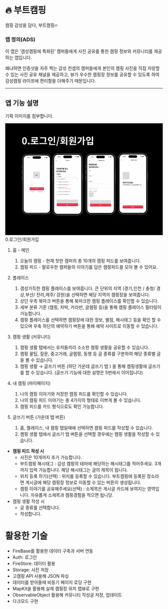 # 🔥 부트캠핑

캠핑 감성을 담다, 부트캠핑🔥 

### 앱 정의(ADS)

이 앱은 ‘갬성캠핑에 특화된’ 캠퍼들에게 사진 공유를 통한 캠핑 정보와 커뮤니티를 제공하는 앱입니다.

왜냐하면 인증샷을 자주 찍는 감성 컨셉의 캠퍼들에게 본인의 캠핑 사진을 직접 자랑할 수 있는 사진 공유 채널을 제공하고, 뷰가 우수한 캠핑장 정보를 공유할 수 있도록 하여 감성캠핑 라이프에 편리함을 더해주기 때문입니다.

---

## 앱 기능 설명
기획 이미지를 첨부합니다. 

<img src="readmeimg/sample1.png">
0.로그인/회원가입 

1. 홈 - 메인
    1. 오늘의 캠핑 - 현재 핫한 캠퍼의 총 10개의 캠핑 피드를 보여줍니다. 
    2. 캠핑 피드 - 팔로우한 캠퍼들의 이야기를 담은 캠핑피드를 모아 볼 수 있어요. 
    
2. 플레이스 
    1. 갬성가득한 캠핑 플레이스를 보여줍니다. 큰 단위의 지역 (경기,인천 / 충청/ 경상,부산/ 전라,제주/ 강원)을 선택하면 해당 지역의 캠핑장을 보여줍니다.
    2. 상단 우측 북마크 버튼을 통해 북마크한 캠핑 플레이스를 확인할 수 있습니다.
    3. 세부 분류 기준 (캠핑, 차박, 카라반, 글램핑 등)을 통해 캠핑 플레이스 필터링이 가능합니다.
    4. 캠핑 플레이스를 선택하면 캠핑장에 대한 정보, 별점, 해시태그 등을 확인 할 수 있으며 우축 하단의 예약하기 버튼을 통해 예약 사이트로 이동할 수 있습니다. 
    
3. 캠핑 생활 (커뮤니티)
    1. 캠핑 생활 탭에서는 유저들끼리 소소한 캠핑 생활을 공유할 수 있습니다. 
    2. 캠핑 꿀팁, 질문, 중고거래, 글램핑, 동행 등 글 종류를 구분하여 해당 종류별 글을 볼 수 있습니다. 
    3. 캠핑 생활 → 글쓰기 버튼 (하단 가운데 글쓰기 탭 ) 을 통해 캠핑생활에 글쓰기를 할 수 있습니다.  (글쓰기 기능에 대한 설명은 5번에서 이어집니다)
    
4. 내 캠핑 (마이페이지)
    1. 나의 캠핑 이야기와 저장한 캠핑 피드를 확인할 수 있습니다. 
    2. 나의 캠핑 피드 이야기는 총 4가지의 형태로 이쁘게 볼 수 있습니다. 
    3. 캠핑 피드를 카드 형식으로도 확인 가능합니다.

1. 글쓰기 버튼 (가운데 탭 버튼)
    1. 홈, 플레이스, 내 캠핑 탭일때에 선택하면 캠핑 피드를 작성할 수 있습니다.
    2. 캠핑 생활 탭에서 글쓰기 탭 버튼을 선택할 경우에는 캠핑 생활을 작성할 수 있습니다. 
- **캠핑 피드 작성 시**
    - 사진은 10개까지 추가 가능합니다.
    - 부트캠핑 해시태그 : 감성 캠핑의 테마에 해당하는 해시태그를 적어주세요. 3개까지 입력 가능합니다. 해당 해시태그는 글의 제목이 됩니다.
    - 위치 등록 하기(선택) : 위치를 등록할 수 있습니다. 부트캠핑에 등록된 장소라면 게시글에 해당 캠핑장 정보로 이동할 수 있는 버튼이 생성됩니다.
    - 캠핑 이야기를 공유해주세요(선택) : 소제목은 게시글 카드에 보여지는 영역입니다. 자유롭게 소제목과 캠핑경험을 적으면 됩니당.
- 캠핑 생활 작성 시
    - 글 종류를 선택합니다.
    - 작성합니다.



# 활용한 기술

- FireBase를 활용한 데이터 구축과 서버 연동
- Auth: 로그인
- FireStore: 데이터 활용
- Storage: 사진 저장
- 고캠핑 API 사용해 JSON 파싱
- 데이터를 받아올때 비동기 페이지 로딩 구현
- MapKit을 활용해 실제 캠핑장 위치 맵뷰로 구현
- ObservableObject 활용해 커뮤니티 작성글 저장, 업데이트
- 다크모드 구현
